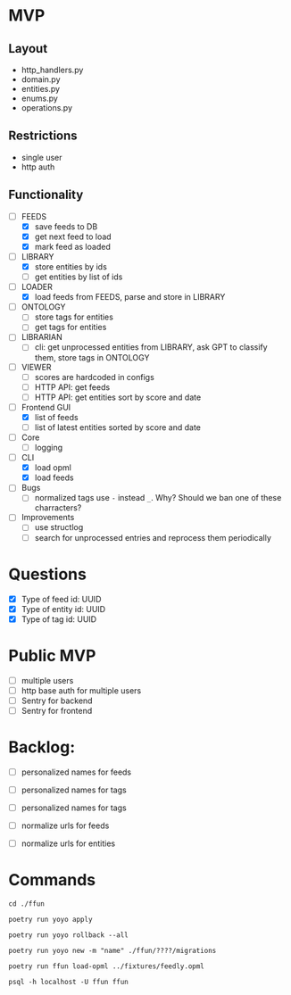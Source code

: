 
# MVP

## Layout

- http_handlers.py
- domain.py
- entities.py
- enums.py
- operations.py

## Restrictions

- single user
- http auth

## Functionality

- [ ] FEEDS
  - [x] save feeds to DB
  - [x] get next feed to load
  - [x] mark feed as loaded
- [ ] LIBRARY
  - [x] store entities by ids
  - [ ] get entities by list of ids
- [ ] LOADER
  - [x] load feeds from FEEDS, parse and store in LIBRARY
- [ ] ONTOLOGY
  - [ ] store tags for entities
  - [ ] get tags for entities
- [ ] LIBRARIAN
  - [ ] cli: get unprocessed entities from LIBRARY, ask GPT to classify them, store tags in ONTOLOGY
- [ ] VIEWER
  - [ ] scores are hardcoded in configs
  - [ ] HTTP API: get feeds
  - [ ] HTTP API: get entities sort by score and date
- [ ] Frontend GUI
  - [x] list of feeds
  - [ ] list of latest entities sorted by score and date
- [ ] Core
  - [ ] logging
- [ ] CLI
  - [x] load opml
  - [x] load feeds
- [ ] Bugs
  - [ ] normalized tags use `-` instead `_`. Why? Should we ban one of these charracters?
- [ ] Improvements
  - [ ] use structlog
  - [ ] search for unprocessed entries and reprocess them periodically

# Questions

- [x] Type of feed id: UUID
- [x] Type of entity id: UUID
- [x] Type of tag id: UUID

# Public MVP

- [ ] multiple users
- [ ] http base auth for multiple users
- [ ] Sentry for backend
- [ ] Sentry for frontend

# Backlog:

- [ ] personalized names for feeds
- [ ] personalized names for tags
- [ ] personalized names for tags
- [ ] normalize urls for feeds
- [ ] normalize urls for entities


# Commands

```
cd ./ffun

poetry run yoyo apply

poetry run yoyo rollback --all

poetry run yoyo new -m "name" ./ffun/????/migrations

poetry run ffun load-opml ../fixtures/feedly.opml

```

```
psql -h localhost -U ffun ffun

```
